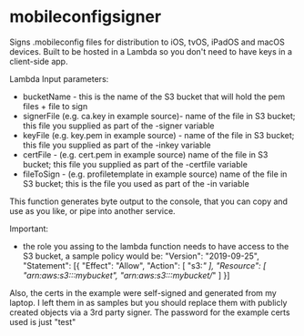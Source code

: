 # mobileconfigsigner
Signs .mobileconfig files for distribution to iOS, tvOS, iPadOS and macOS devices. Built to be hosted in a Lambda so you don't need to have keys in a client-side app. 

Lambda Input parameters:

- bucketName - this is the name of the S3 bucket that will hold the pem files + file to sign
- signerFile (e.g. ca.key in example source)- name of the file in S3 bucket; this file you supplied as part of the -signer variable
- keyFile (e.g. key.pem in example source) - name of the file in S3 bucket; this file you supplied as part of the -inkey variable
- certFile - (e.g. cert.pem in example source) name of the file in S3 bucket; this file you supplied as part of the -certfile variable
- fileToSign - (e.g. profiletemplate in example source) name of the file in S3 bucket; this is the file you used as part of the -in variable

This function generates byte output to the console, that you can copy and use as you like, or pipe into another service. 	

Important:
- the role you assing to the lambda function needs to have access to the S3 bucket, a sample policy would be:
"Version": "2019-09-25",
"Statement": [{
  "Effect": "Allow",
  "Action": [
    "s3:*"
  ],
  "Resource": [
    "arn:aws:s3:::mybucket",
    "arn:aws:s3:::mybucket/*"
  ]
}]

Also, the certs in the example were self-signed and generated from my laptop. I left them in as samples but you should replace them with publicly created objects via a 3rd party signer. The password for the example certs used is just "test"
